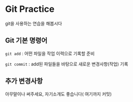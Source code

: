 # Git Practice

git을 사용하는 연습을 해봅시다

## Git 기본 명령어

`git add` : 어떤 파일을 작업 이력으로 기록할 준비

`git commit` : add된 파일들을 바탕으로 새로운 변경사항(작업) 기록

## 추가 변경사항

아무말이나 써주세요, 자기소개도 좋습니다( 여기까지 커밋)



